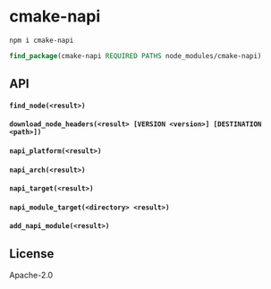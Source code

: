 # cmake-napi

```
npm i cmake-napi
```

```cmake
find_package(cmake-napi REQUIRED PATHS node_modules/cmake-napi)
```

## API

#### `find_node(<result>)`

#### `download_node_headers(<result> [VERSION <version>] [DESTINATION <path>])`

#### `napi_platform(<result>)`

#### `napi_arch(<result>)`

#### `napi_target(<result>)`

#### `napi_module_target(<directory> <result>)`

#### `add_napi_module(<result>)`

## License

Apache-2.0
